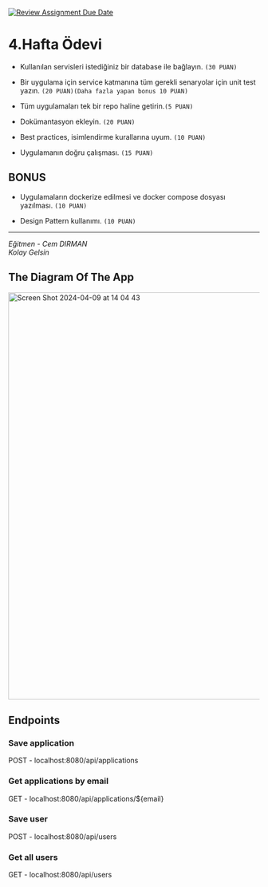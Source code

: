 [![Review Assignment Due Date](https://classroom.github.com/assets/deadline-readme-button-24ddc0f5d75046c5622901739e7c5dd533143b0c8e959d652212380cedb1ea36.svg)](https://classroom.github.com/a/t218cK-M)
# 4.Hafta Ödevi
- Kullanılan servisleri istediğiniz bir database ile bağlayın. `(30 PUAN)`

- Bir uygulama için service katmanına tüm gerekli senaryolar için unit test yazın. `(20 PUAN)(Daha fazla yapan bonus 10 PUAN)`

- Tüm uygulamaları tek bir repo haline getirin.`(5 PUAN)`

- Dokümantasyon ekleyin. `(20 PUAN)`

- Best practices, isimlendirme kurallarına uyum. `(10 PUAN)`

- Uygulamanın doğru çalışması. `(15 PUAN)`

## BONUS
- Uygulamaların dockerize edilmesi ve docker compose dosyası yazılması. `(10 PUAN)`

- Design Pattern kullanımı. `(10 PUAN)`

---
*Eğitmen - Cem DIRMAN*  
*Kolay Gelsin*


## The Diagram Of The App

<img width="816" alt="Screen Shot 2024-04-09 at 14 04 43" src="https://github.com/Definex-Java-Spring-Bootcampp/week-4-emreisildakli/assets/70077951/0d7e537d-2e70-40a3-b8b6-d9083ea48b63">

## Endpoints

### Save application
POST - localhost:8080/api/applications

### Get applications by email
GET - localhost:8080/api/applications/${email}

### Save user
POST - localhost:8080/api/users

### Get all users
GET - localhost:8080/api/users

